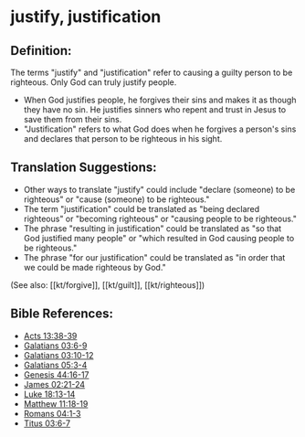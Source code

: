 # justify, justification #

## Definition: ##

The terms "justify" and "justification" refer to causing a guilty person to be righteous. Only God can truly justify people.

* When God justifies people, he forgives their sins and makes it as though they have no sin. He justifies sinners who repent and trust in Jesus to save them from their sins.
* "Justification" refers to what God does when he forgives a person's sins and declares that person to be righteous in his sight.

## Translation Suggestions: ##

* Other ways to translate "justify" could include "declare (someone) to be righteous" or "cause (someone) to be righteous."
* The term "justification" could be translated as "being declared righteous" or "becoming righteous" or "causing people to be righteous."
* The phrase "resulting in justification" could be translated as "so that God justified many people" or "which resulted in God causing people to be righteous."
* The phrase "for our justification" could be translated as "in order that we could be made righteous by God."

(See also: [[kt/forgive]], [[kt/guilt]], [[kt/righteous]])

## Bible References: ##

* [Acts 13:38-39](en/tn/act/help/13/38)
* [Galatians 03:6-9](en/tn/gal/help/03/06)
* [Galatians 03:10-12](en/tn/gal/help/03/10)
* [Galatians 05:3-4](en/tn/gal/help/05/03)
* [Genesis 44:16-17](en/tn/gen/help/44/16)
* [James 02:21-24](en/tn/jas/help/02/21)
* [Luke 18:13-14](en/tn/luk/help/18/13)
* [Matthew 11:18-19](en/tn/mat/help/11/18)
* [Romans 04:1-3](en/tn/rom/help/04/01)
* [Titus 03:6-7](en/tn/tit/help/03/06)